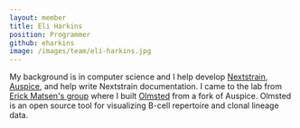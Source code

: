 ```yaml
---
layout: member
title: Eli Harkins
position: Programmer
github: eharkins
image: /images/team/eli-harkins.jpg
---
```


My background is in computer science and I help develop [Nextstrain](http://nextstrain.org), [Auspice](https://github.com/nextstrain/auspice), and help write Nextstrain documentation. I came to the lab from [Erick Matsen's group](https://matsen.fhcrc.org/) where I built [Olmsted](http://www.olmstedviz.org/) from a fork of Auspice. Olmsted is an open source tool for visualizing B-cell repertoire and clonal lineage data.
